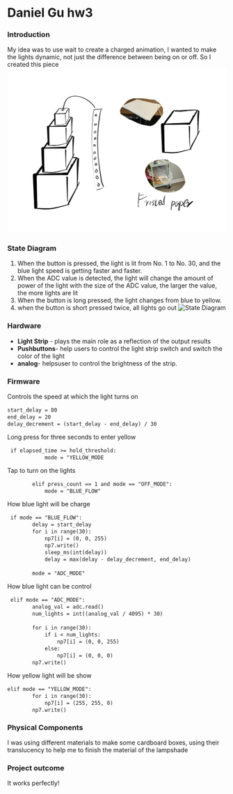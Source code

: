 # Daniel Gu hw3

### Introduction
My idea was to use wait to create a charged animation, I wanted to make the lights dynamic, not just the difference between being on or off. So I created this piece
![Sketch](Sketch.jpg)  

### State Diagram
1. When the button is pressed, the light is lit from No. 1 to No. 30, and the blue light speed is getting faster and faster.
2. When the ADC value is detected, the light will change the amount of power of the light with the size of the ADC value, the larger the value, the more lights are lit
3. When the button is long pressed, the light changes from blue to yellow.
4. when the button is short pressed twice, all lights go out
![State Diagram]()  

### Hardware
* __Light Strip__ - plays the main role as a reflection of the output results
* __Pushbuttons__- help users to control the light strip switch and switch the color of the light
* __analog__- helpsuser to control the brightness of the strip.

### Firmware
Controls the speed at which the light turns on
```
start_delay = 80  
end_delay = 20    
delay_decrement = (start_delay - end_delay) / 30 
```
Long press for three seconds to enter yellow
```
 if elapsed_time >= hold_threshold: 
            mode = "YELLOW_MODE
```
Tap to turn on the lights
```
        elif press_count == 1 and mode == "OFF_MODE":  
            mode = "BLUE_FLOW"
```
How blue light will be charge
```
 if mode == "BLUE_FLOW":  
        delay = start_delay  
        for i in range(30):
            np7[i] = (0, 0, 255)  
            np7.write()
            sleep_ms(int(delay))
            delay = max(delay - delay_decrement, end_delay)  

        mode = "ADC_MODE"  
```
How blue light can be control
```
 elif mode == "ADC_MODE":  
        analog_val = adc.read() 
        num_lights = int((analog_val / 4095) * 30) 

        for i in range(30):
            if i < num_lights:
                np7[i] = (0, 0, 255)  
            else:
                np7[i] = (0, 0, 0) 
        np7.write()
```
How yellow light will be show
```
elif mode == "YELLOW_MODE":  
        for i in range(30):
            np7[i] = (255, 255, 0)  
        np7.write()
```

### Physical Components   
I was using different materials to make some cardboard boxes, using their translucency to help me to finish the material of the lampshade

### Project outcome  
It works perfectly!













